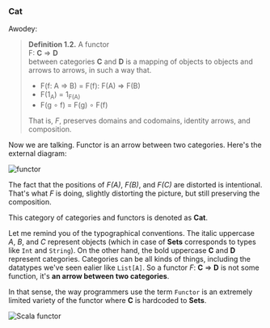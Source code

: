 
### Cat

Awodey:

> **Definition 1.2.** A functor<br>
> F: **C** => **D**<br>
> between categories **C** and **D** is a mapping of objects to objects and arrows to arrows, in such a way that.
>
> - F(f: A => B) = F(f): F(A) => F(B)
> - F(1<sub>A</sub>) = 1<sub>F(A)</sub>
> - F(g ∘ f) = F(g) ∘ F(f)
>
> That is, *F*, preserves domains and codomains, identity arrows, and composition.

Now we are talking. Functor is an arrow between two categories.
Here's the external diagram:

![functor](files/day16-a-functor.png)

The fact that the positions of *F(A)*, *F(B)*, and *F(C)* are distorted is intentional. That's what *F* is doing, slightly distorting the picture, but still preserving the composition.

This category of categories and functors is denoted as **Cat**.

Let me remind you of the typographical conventions.
The italic uppercase *A*, *B*, and *C* represent objects (which in case of **Sets** corresponds to types like `Int` and `String`).
On the other hand, the bold uppercase **C** and **D** represent categories. Categories can be all kinds of things, including the datatypes we've seen ealier like `List[A]`. So a functor *F*: **C** => **D** is not some function, it's **an arrow between two categories**.

In that sense, the way programmers use the term `Functor` is an extremely limited variety of the functor where **C** is hardcoded to **Sets**.

![Scala functor](files/day16-b-scala-functor.png)
